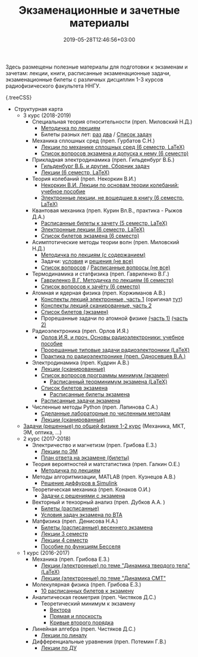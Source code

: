 ﻿---
title: "Экзаменационные и зачетные материалы"
date:  2019-05-28T12:46:56+03:00
layout: single
markup: mmark
---

Здесь размещены полезные материалы для подготовки к экзаменам и зачетам: лекции, книги, расписанные экзаменационные задачи, экзаменационные билеты с различных дисциплин 1-3 курсов радиофизического факультета ННГУ. 



<!--more-->

{.treeCSS}
* Структурная карта
    * 3 курс (2018-2019)
        * Специальная теория относительности (преп. Миловский Н.Д.) 
          * [Методичка по лекциям](/materials/special_relativity_theory.pdf)
          * Билеты разных лет: [раз](/materials/sto_tickets1_6sem_lectorMilovskyND_sfg180@yandex.ru.pdf) [два](/materials/sto_tickets2_6sem_lectorMilovskyND_sfg180@yandex.ru.pdf) / [Список задач](/materials/sto_problems_6sem_lectorMilovskyND_sfg180@yandex.ru.pdf)
        * Механика сплошных сред (преп. Гурбатов С.Н.)
          * [Лекции по механике сплошных сред (6 семестр, LaTeX)](https://github.com/FedorSarafanov/continuum-mechanics/raw/master/lections.pdf)
          * [Список вопросов экзамена и допуска к нему (6 семестр)](/materials/мсс_вопросы_экзамен2019_лекторГурбатовСН_sfg180@yandexru.pdf)
        * Прикладная электродинамика (преп. Гильденбург В.Б.)
          * [Гильденбург В.Б. и другие. Сборник задач](/materials/electrodinamics.pdf)
          * [Лекции (6 семестр, LaTeX)](https://github.com/FedorSarafanov/applied_electrodynamics/raw/master/lections.pdf)
        * Теория колебаний (преп. Некоркин В.И.)
          * [Некоркин В.И. Лекции по основам теории колебаний: учебное пособие](/materials/nekorkin.pdf)
          * [Электронные лекции, не вошедшие в книгу (6 семестр, LaTeX)](/materials/https://github.com/FedorSarafanov/NonlinearDynamics/raw/master/tk.pdf)
        * Квантовая механика  (преп. Курин Вл.В., практика - Рыжов Д.А.)
          * [Расписанные билеты к зачету  (5 семестр, LaTeX)](/tickets/2018/12/27/tickets-quantum-course3sem1/)
          * [Электронные лекции (6 семестр, LaTeX)](https://github.com/FedorSarafanov/quantum_mechanics/raw/master/lections.pdf)
          * [Список билетов экзамена (6 семестр)](/materials/quantmech_tickets6sem_lectorKurinVV_sfg180@yandexru.pdf)
        * Асимптотические методы теории волн (преп. Миловский Н.Д.) 
          * [Методичка по лекциям (с содержанием)](/materials/asymptotic_methods_lect6sem_lectorMilovskyND_sfg180@yandex.ru.pdf)
          * Задачи: [условия](/materials/asymptotic_methods_problems6sem_lectorMilovskyND_sfg180@yandex.ru.pdf) и [решения (не все)](/materials/asymptotic_methods_endproblems6sem_lectorMilovskyND_sfg180@yandex.ru.pdf)
          *  [Список вопросов](/materials/asymptotic_methods_questions6sem_lectorMilovskyND_sfg180@yandex.ru.pdf) / [Расписанные вопросы (не все)](/materials/asymptotic_methods_endtickets6sem_lectorMilovskyND_sfg180@yandex.ru.pdf)
        * Термодинамика и статфизика (преп. Гавриленко В.Г.)
          * [Гавриленко В.Г. Методичка по лекциям (6 семестр)](/materials/termo.pdf)
          * [Список вопросов к зачёту (6 семестр)](/materials/Термодинамика_список_вопросов_зачет2019_лекторГавриленкоВГ_sfg180@yandexru.pdf) 
        * Атомная и ядерная физика (преп. Коржиманов А.В.)
          * [Конспекты лекций электронные, часть 1](/materials/Атомная_и_ядерная_физика_лекции2018_часть1_лекторКоржимановАВ_sfg180@yandexru.pdf) (оригинал [тут](http://korzhimanov.ru/teaching/atomic-physics.pdf))
          * [Конспекты лекций сканированные, часть 2](/materials/Атомная_и_ядерная_физика_лекции2018_часть2_лекторКоржимановАВ_sfg180@yandexru.pdf)
          * [Список билетов (экзамен)](/materials/Атомная_и_ядерная_физика_список_билетов_экзамен2019_лекторКоржимановАВ_sfg180@yandexru.pdf)
          * Прорешанные задачи по атомной физике [(часть 1)](/materials/atomke1.pdf) [(часть 2)](/materials/atomke2.pdf)
        * Радиоэлектроника (преп. Орлов И.Я.)
          * [Орлов И.Я. и проч. Основы радиоэлектроники: учебное пособие](/materials/orlov.pdf)
          * [Прорешанные типовые задачи радиоэлектроники (LaTeX)](https://github.com/FedorSarafanov/radioelectronics/raw/master/solved_problems/problems.pdf)
          * [Практика по радиоэлектронике (преп. Односевцев В.А.)](/materials/ПрактикаРЭ.pdf)
        * Электродинамика (преп. Кудрин А.В.)
          * [Лекции (сканированные)](/materials/Электродинамика_лекции2018_лекторКудринАВ_sfg180@yandexru.pdf)
          * [Список вопросов программы минимум (экзамен)](/materials/Электродинамика_список_теорминимум_экзамен2019_лекторКудринАВ_sfg180@yandexru.pdf)
            * [Расписанный теорминимум экзамена (LaTeX)](/materials/Электродинамика_теорминимум_экзамен2019_лекторКудринАВ_sfg180@yandexru.pdf)
          * [Список билетов экзамена](/materials/Электродинамика_список_билетов_экзамен2019_лекторКудринАВ_sfg180@yandexru.pdf)
            * [Расписанные билеты экзамена](/materials/Электродинамика_расписанныебилеты_экзамен2019_лекторКудринАВ_sfg180@yandexru.pdf)
          * [Расписанные задачи экзамена](/materials/Электродинамика_расписанныезадачи_экзамен2019_лекторКудринАВ_sfg180@yandexru.pdf)
        * Численные методы Python (преп. Лапинова С.А.)
          * [Сделанные лабораторные по численным методам](/python_lab)
          * [Лекции (сканированные)](/materials/Численные_методы_лекции2018_лекторЛапиноваСА_sfg180@yandexru.pdf)
    * [Задачи (решенные) по общей физике 1-2 курс](/problems)  (Механика, МКТ, ЭМ, оптика, ...) 
    * 2 курс (2017-2018)
        * Электричество и магнетизм (преп. Грибова Е.З.)
          * [Лекции по ЭМ](/materials/Электричество_и_магнитизм_лекторГрибоваЕЗ_sfg180@yandexru.pdf)
          * [План ответа на экзамене (билеты)](/materials/Электричество_и_магнетизм_план_ответа_по_билетам_лекторГрибоваЕЗ_sfg180@yandexru.pdf)
        * Теория вероятностей и матстатистика (преп. Галкин О.Е.)
          * [Методичка по лекциям ](/materials/var.pdf)
        * Методы алгоритмизации, MATLAB (преп. Кузнецов А.В.)
          * [Решение диффуров в Simulink](/matlab/2018-12-27-matlab-solvedu-in-simulink/)
        * Теоретическая механика (преп. Конаков О.И.)
          * [Задачи с решениями с экзамена](/materials/Термех_слитые_задачи+решения2018_лекторКонаковОИ2018_sfg180@yandexru.pdf)
        * Векторный и тензорный анализ (преп. Дубков А.А. )
          * [Билеты (расписанные)](/materials/ВТА_теория_2017_лекторДубковАА_sfg180@yandexru.pdf)
          * [Условия задач экзамена по ВТА](/materials/ВТА_слитые_задачи_экзамен2017_лекторДубковАА_sfg180@yandexru.pdf)
        * Матфизика  (преп. Денисова Н.А.)
          * [Билеты (расписанные) весеннего экзамена](/materials/Матфизика_расписанныебилеты_экзамен2018_лекторДенисоваНА_sfg180@yandexru.pdf)
          * [Лекции 3 семестр](/materials/Матфизика_лекции3семестр_лекторДенисоваНА2018_sfg180@yandexru.pdf)
          * [Лекции 4 семестр](/materials/Матфизика_лекции4семестр_лекторДенисоваНА2018_sfg180@yandexru.pdf)
          * [Пособие по функциям Бесселя](/materials/bessel.pdf)
    * 1 курс (2016-2017)
        * Механика (преп. Грибова Е.З.)
          * [Лекции (электронные) по теме "Динамика твердого тела" (LaTeX)](/materials/Механика2семестр_частьлекций(динамика_твердого_тела)_лекторГрибоваЕЗ2018_sfg180@yandexru.pdf)
          * [Лекции (электронные) по теме "Динамика СМТ" ](/materials/Механика2семестр_лекции(динамика_СМТ)_лекторГрибоваЕЗ2018_sfg180@yandexru.pdf)
        * Молекулярная физика (преп. Грибова Е.З.)
          * [10 расписанных билетов к экзамену ](/materials/10_билетов_экзамен_по_МКТ_sfg180@yandexru.pdf)
        <!-- * Матанализ -->
        * Аналитическая геометрия (преп. Чистяков Д.С.)
          * Теоретический минимум к экзамену
              * [Вектора](/tickets/2017/01/25/geom/)
              * [Прямая и плоскость](/tickets/2017/01/25/geom2/)
              * [Кривые второго порядка](/tickets/2017/01/28/geom3/)
        * Линейная алгебра (преп. Чистяков Д.С.)
          * [Лекции по линалу](/materials/Линейная_алгебра_лекции2017_лекторЧистяковДС_sfg180@yandexru.pdf)
        * Дифференциальные уравнения (преп. Потемин Г.В.)
          * [Лекции по ДУ](/materials/Lektsii_po_differentsialnym_uravneniam.pdf)

<!-- {.treeCSS}
* Sublime Text 3
  * Packages
    * Список ToDo: PlainTasks
    * Автодополнение html: Emmet
    * Автодополнение css: Emmet Css Snippets -->